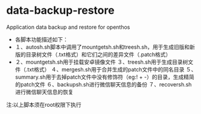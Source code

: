# data-backup-restore
Application data backup and restore for openthos
* 各脚本功能描述如下：
* １、autosh.sh脚本中调用了mountgetsh.sh和treesh.sh，用于生成旧版和新版的目录树文件（.txt格式）和它们之间的差异文件（.patch格式）
* ２、mountgetsh.sh用于挂载安卓镜像文件
３、treesh.sh用于生成目录树文件（.txt格式）
４、mergesh.sh用于合并生成的patch文件中的同名目录
５、summary.sh用于去掉patch文件中没有修饰符（eg:! + -）的目录，生成精简的patch文件
６、backupsh.sh进行微信聊天信息的备份
７、recoversh.sh进行微信聊天信息的恢复

注:以上脚本须在root权限下执行
